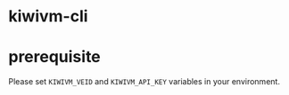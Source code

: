 # kiwivm-cli

# prerequisite

Please set `KIWIVM_VEID` and `KIWIVM_API_KEY` variables in your environment. 

